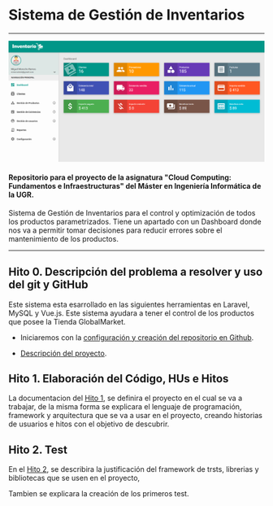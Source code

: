 # Sistema de Gestión de Inventarios
---
![a](https://github.com/MigueTimberland/inventory/blob/master/Docs/PantallaInventario.png)

#### Repositorio para el proyecto de la asignatura "Cloud Computing: Fundamentos e Infraestructuras" del Máster en Ingeniería Informática de la UGR.

Sistema de Gestión de Inventarios para el control y optimización de todos los productos parametrizados.
Tiene un apartado con un Dashboard donde nos va a permitir tomar decisiones para reducir errores sobre el mantenimiento de los productos.
***

## Hito 0. Descripción del problema a resolver y uso del git y GitHub

Este sistema esta esarrollado en las siguientes herramientas en Laravel, MySQL y Vue.js.
Este sistema ayudara a tener el control de los productos que posee la Tienda GlobalMarket.

 - Iniciaremos con la [configuración y creación del repositorio en Github](https://github.com/MigueTimberland/inventory/blob/master/Docs/Hito0_Configuracion.md).
 
 - [Descripción del proyecto](https://github.com/MigueTimberland/inventory/blob/master/Docs/Hito0_Explicacion.md).

## Hito 1. Elaboración del Código, HUs e Hitos

La documentacion del [Hito 1](https://github.com/MigueTimberland/inventory/blob/master/Docs/Hito1.md), se definira el proyecto en el cual se va a trabajar, de la misma forma se explicara el lenguaje de programación, framework y arquitectura que se va a usar en el proyecto, creando historias de usuarios e hitos con el objetivo de descubrir. 

## Hito 2. Test

En el [Hito 2](https://github.com/MigueTimberland/inventory/blob/master/Docs/Hito2.md), se describira  la justificación del framework de trsts, librerias y bibliotecas que se usen en el proyecto, 

Tambien se explicara la creación de los primeros test.



